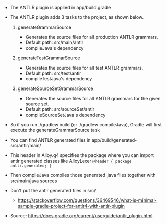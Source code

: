 - The ANTLR plugin is applied in app/build.gradle
- The ANTLR plugin adds 3 tasks to the project, as shown below.
    1) generateGrammarSource 
        - Generates the source files for all production ANTLR grammars.
        - Default path: src/main/antlr 
        - compileJava's dependency

    2) generateTestGrammarSource
        - Generates the source files for all test ANTLR grammars.
        - Default path: src/test/antlr
        - compileTestJava's dependency

    3) generateSourceSetGrammarSource
        - Generates the source files for all ANTLR grammars for the given source set.
        - Default path: src/sourceSet/antlr
        - compileSourceSetJava's dependency
- So if you run ./gradlew build (or ./gradlew compileJava), Gradle will first execute the generateGrammarSource task
- You can find ANTLR generated files in app/build/generated-src/antlr/main/
- This header in Alloy.g4 specifies the package where you can import antlr generated classes like AlloyLexer
    `
    @header {
        package antlr.generated;
    }
    `
- Then compileJava compiles those generated .java files together with src/main/java sources
- Don't put the antlr generated files in src/
    - https://stackoverflow.com/questions/36469546/what-is-minimal-sample-gradle-project-for-antlr4-with-antlr-plugin

- Source: https://docs.gradle.org/current/userguide/antlr_plugin.html

